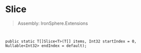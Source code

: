﻿

# Slice

> Assembly: IronSphere.Extensions



```


public static T[]Slice<T>(T[] items, Int32 startIndex = 0, Nullable<Int32> endIndex = default);
```